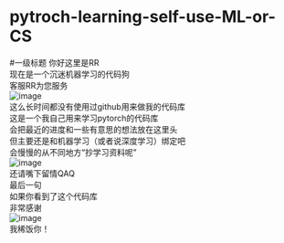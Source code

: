 # pytroch-learning-self-use-ML-or-CS
#一级标题 你好这里是RR  
现在是一个沉迷机器学习的代码狗  
客服RR为您服务  
![image](https://github.com/user-attachments/assets/6dff3ff9-7672-48bb-9bb3-87dae84440de)  
这么长时间都没有使用过github用来做我的代码库  
这是一个我自己用来学习pytorch的代码库  
会把最近的进度和一些有意思的想法放在这里头  
但主要还是和机器学习（或者说深度学习）绑定吧  
会慢慢的从不同地方“抄学习资料呢”  
![image](https://github.com/user-attachments/assets/0460e64d-8b34-467b-a52d-050d60f32dce)  
还请嘴下留情QAQ  
最后一句  
如果你看到了这个代码库  
非常感谢  
![image](https://github.com/user-attachments/assets/946e6a78-b313-418d-9714-d4d137fb185e)  
我稀饭你！  

